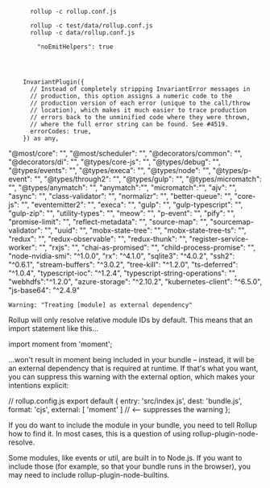           
          rollup -c rollup.conf.js
          
          rollup -c test/data/rollup.conf.js
          rollup -c data/rollup.conf.js
          
            "noEmitHelpers": true

        
        
        
        InvariantPlugin({
          // Instead of completely stripping InvariantError messages in
          // production, this option assigns a numeric code to the
          // production version of each error (unique to the call/throw
          // location), which makes it much easier to trace production
          // errors back to the unminified code where they were thrown,
          // where the full error string can be found. See #4519.
          errorCodes: true,
        }) as any,



"@most/core": "",
    "@most/scheduler": "",
    "@decorators/common": "",
    "@decorators/di": "",
    "@types/core-js": "",
    "@types/debug": "",
    "@types/events": "",
    "@types/execa": "",
    "@types/node": "",
    "@types/p-event": "",
    "@types/through2": "",
    "@types/gulp": "",
    "@types/micromatch": "",
    "@types/anymatch": "",
    "anymatch":"",
    "micromatch":"",
    "ajv": "",
    "async": "",
    "class-validator": "",
    "normalizr": "",
    "better-queue": "",
    "core-js": "",
    "eventemitter2": "",
    "execa": "",
    "gulp": "",
    "gulp-typescript": "",
    "gulp-zip": "",
    "utility-types": "",
    "meow": "",
    "p-event": "",
    "pify": "",
    "promise-limit": "",
    "reflect-metadata": "",
    "source-map": "",
    "sourcemap-validator": "",
    "uuid": "",
    "mobx-state-tree": "",
    "mobx-state-tree-ts": "",
    "redux": "",
    "redux-observable": "",
    "redux-thunk": "",
    "register-service-worker": "",
    "rxjs": "",
    "chai-as-promised": "",
    "child-process-promise": "",
    "node-nvidia-smi": "^1.0.0",
    "rx": "^4.1.0",
    "sqlite3": "^4.0.2",
    "ssh2": "^0.6.1",
    "stream-buffers": "^3.0.2",
    "tree-kill": "^1.2.0",
    "ts-deferred": "^1.0.4",
    "typescript-ioc": "^1.2.4",
    "typescript-string-operations": "",
    "webhdfs":"^1.2.0",
    "azure-storage": "^2.10.2",
    "kubernetes-client": "^6.5.0",
    "js-base64": "^2.4.9"



    Warning: "Treating [module] as external dependency"

Rollup will only resolve relative module IDs by default. This means that an import statement like this...

import moment from 'moment';

...won't result in moment being included in your bundle – instead, it will be an external dependency that is required at runtime. If that's what you want, you can suppress this warning with the external option, which makes your intentions explicit:

// rollup.config.js
export default {
  entry: 'src/index.js',
  dest: 'bundle.js',
  format: 'cjs',
  external: [ 'moment' ] // <-- suppresses the warning
};

If you do want to include the module in your bundle, you need to tell Rollup how to find it. In most cases, this is a question of using rollup-plugin-node-resolve.

Some modules, like events or util, are built in to Node.js. If you want to include those (for example, so that your bundle runs in the browser), you may need to include rollup-plugin-node-builtins.